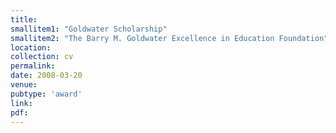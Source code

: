 ```yaml
---
title: 
smallitem1: "Goldwater Scholarship"
smallitem2: "The Barry M. Goldwater Excellence in Education Foundation"
location: 
collection: cv
permalink:
date: 2008-03-20
venue: 
pubtype: 'award'
link: 
pdf: 
---
```

